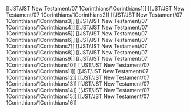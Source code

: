 [[JST/JST New Testament/07 1Corinthians/1Corinthians1]]
[[JST/JST New Testament/07 1Corinthians/1Corinthians2]]
[[JST/JST New Testament/07 1Corinthians/1Corinthians3]]
[[JST/JST New Testament/07 1Corinthians/1Corinthians4]]
[[JST/JST New Testament/07 1Corinthians/1Corinthians5]]
[[JST/JST New Testament/07 1Corinthians/1Corinthians6]]
[[JST/JST New Testament/07 1Corinthians/1Corinthians7]]
[[JST/JST New Testament/07 1Corinthians/1Corinthians8]]
[[JST/JST New Testament/07 1Corinthians/1Corinthians9]]
[[JST/JST New Testament/07 1Corinthians/1Corinthians10]]
[[JST/JST New Testament/07 1Corinthians/1Corinthians11]]
[[JST/JST New Testament/07 1Corinthians/1Corinthians12]]
[[JST/JST New Testament/07 1Corinthians/1Corinthians13]]
[[JST/JST New Testament/07 1Corinthians/1Corinthians14]]
[[JST/JST New Testament/07 1Corinthians/1Corinthians15]]
[[JST/JST New Testament/07 1Corinthians/1Corinthians16]]
